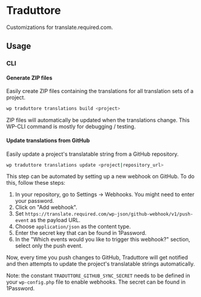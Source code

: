 # Traduttore

Customizations for translate.required.com.

## Usage

### CLI

#### Generate ZIP files

Easily create ZIP files containing the translations for all translation sets of a project.

```bash
wp traduttore translations build <project>
```

ZIP files will automatically be updated when the translations change. This WP-CLI command is mostly for debugging / testing.

#### Update translations from GitHub

Easily update a project's translatable string from a GitHub repository.

```bash
wp traduttore translations update <project|repository_url>
```

This step can be automated by setting up a new webhook on GitHub. To do this, follow these steps:

1. In your repository, go to Settings -> Webhooks. You might need to enter your password.
2. Click on "Add webhook".
3. Set `https://translate.required.com/wp-json/github-webhook/v1/push-event` as the payload URL.
4. Choose `application/json` as the content type.
5. Enter the secret key that can be found in 1Password.
6. In the "Which events would you like to trigger this webhook?" section, select only the push event.

Now, every time you push changes to GitHub, Traduttore will get notified and then attempts to update the project's translatable strings automatically.

Note: the constant `TRADUTTORE_GITHUB_SYNC_SECRET` needs to be defined in your `wp-config.php` file to enable webhooks. The secret can be found in 1Password.
